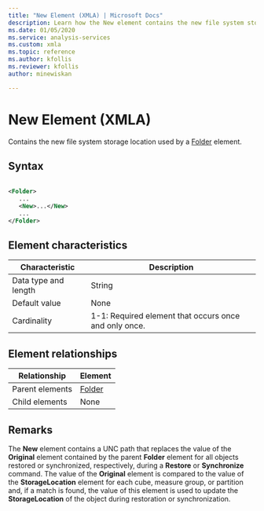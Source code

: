 ```yaml
---
title: "New Element (XMLA) | Microsoft Docs"
description: Learn how the New element contains the new file system storage location used by a Folder element.
ms.date: 01/05/2020
ms.service: analysis-services
ms.custom: xmla
ms.topic: reference
ms.author: kfollis
ms.reviewer: kfollis
author: minewiskan

---
```

# New Element (XMLA)

  Contains the new file system storage location used by a [Folder](../xml-elements-properties/folder-element-xmla.md) element.  
  
## Syntax  
  
```xml  
  
<Folder>  
   ...  
   <New>...</New>  
   ...  
</Folder>  
```  
  
## Element characteristics  
  
|Characteristic|Description|  
|--------------------|-----------------|  
|Data type and length|String|  
|Default value|None|  
|Cardinality|1-1: Required element that occurs once and only once.|  
  
## Element relationships  
  
|Relationship|Element|  
|------------------|-------------|  
|Parent elements|[Folder](../xml-elements-properties/folder-element-xmla.md)|  
|Child elements|None|  
  
## Remarks  
 The **New** element contains a UNC path that replaces the value of the **Original** element contained by the parent **Folder** element for all objects restored or synchronized, respectively, during a **Restore** or **Synchronize** command. The value of the **Original** element is compared to the value of the **StorageLocation** element for each cube, measure group, or partition and, if a match is found, the value of this element is used to update the **StorageLocation** of the object during restoration or synchronization.  